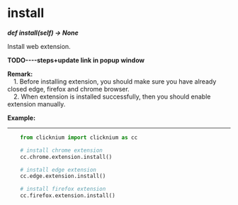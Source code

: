 # install

***def install(self) -> None*** 

Install web extension.

**TODO----steps+update link in popup window**

**Remark:**  
    &emsp;1. Before installing extension, you should make sure you have already closed edge, firefox and chrome browser.  
    &emsp;2. When extension is installed successfully, then you should enable extension manually.  

**Example:**
***
```python
    from clicknium import clicknium as cc

    # install chrome extension
    cc.chrome.extension.install()

    # install edge extension
    cc.edge.extension.install()

    # install firefox extension
    cc.firefox.extension.install()
```